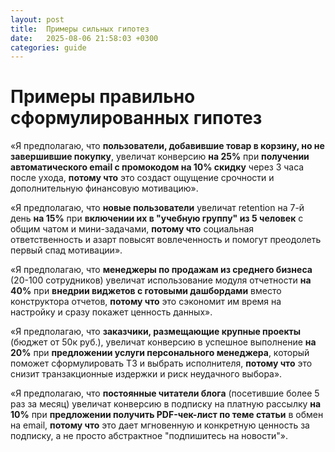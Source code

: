 ```yaml
---
layout: post
title:  Примеры сильных гипотез
date:   2025-08-06 21:58:03 +0300
categories: guide
---
```


# Примеры правильно сформулированных гипотез

«Я предполагаю, что **пользователи, добавившие товар в корзину, но не завершившие покупку**, увеличат конверсию **на 25%** при **получении автоматического email с промокодом на 10% скидку** через 3 часа после ухода, **потому что** это создаст ощущение срочности и дополнительную финансовую мотивацию».

«Я предполагаю, что **новые пользователи** увеличат retention на 7-й день **на 15%** при **включении их в "учебную группу" из 5 человек** с общим чатом и мини-задачами, **потому что** социальная ответственность и азарт повысят вовлеченность и помогут преодолеть первый спад мотивации».

«Я предполагаю, что **менеджеры по продажам из среднего бизнеса** (20-100 сотрудников) увеличат использование модуля отчетности **на 40%** при **внедрии виджетов с готовыми дашбордами** вместо конструктора отчетов, **потому что** это сэкономит им время на настройку и сразу покажет ценность данных».

«Я предполагаю, что **заказчики, размещающие крупные проекты** (бюджет от 50к руб.), увеличат конверсию в успешное выполнение **на 20%** при **предложении услуги персонального менеджера**, который поможет сформулировать ТЗ и выбрать исполнителя, **потому что** это снизит транзакционные издержки и риск неудачного выбора».

«Я предполагаю, что **постоянные читатели блога** (посетившие более 5 раз за месяц) увеличат конверсию в подписку на платную рассылку **на 10%** при **предложении получить PDF-чек-лист по теме статьи** в обмен на email, **потому что** это дает мгновенную и конкретную ценность за подписку, а не просто абстрактное "подпишитесь на новости"».
